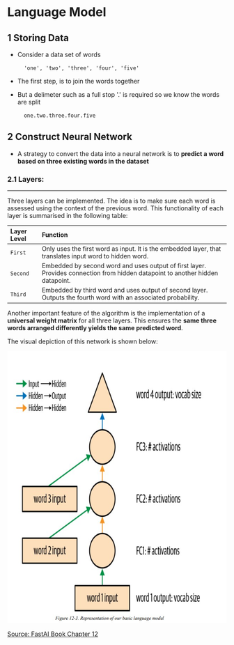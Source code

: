 # Language Model

## 1 Storing Data
* Consider a data set of words

        'one', 'two', 'three', 'four', 'five'

* The first step, is to join the words together
* But a delimeter such as a full stop '.' is required so we know the words are split

        one.two.three.four.five

 ## 2 Construct Neural Network
 * A strategy to convert the data into a neural network is to **predict a word based on three existing words in the dataset** 
 
 ### 2.1 Layers:
 ---
Three layers can be implemented. The idea is to make sure each word is assessed using the context of the previous word. This functionality of each layer is summarised in the following table: 

<!--- Table Explaining Concepts--->
| Layer Level | Function|
| :---        |     :---      |
| `First`  | Only uses the first word as input. It is the embedded layer, that translates input word to hidden word.|
| `Second` | Embedded by second word and uses output of first layer. Provides connection from hidden datapoint to another hidden datapoint.  |
| `Third` | Embedded by third word and uses output of second layer. Outputs the fourth word with an associated probability.  |

Another important feature of the algorithm is the implementation of a **universal weight matrix** for all three layers. This ensures the **same three words arranged differently yields the same predicted word**. 

The visual depiction of this network is shown below: 

<!----------- IMAGE ------------>
![landmodel](https://raw.githubusercontent.com/s4536458/s4536458.github.io/master/images/lang_neural_model.jpg)

[Source: FastAI Book Chapter 12](https://nbviewer.org/github/fastai/fastbook/blob/master/12_nlp_dive.ipynb)





